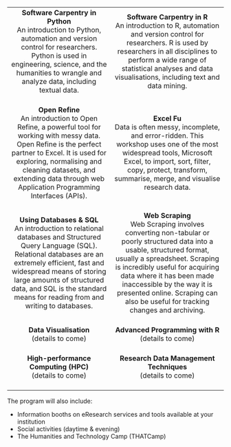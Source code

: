 |||
| :---: | :---: |
| **Software Carpentry in Python**<br>An introduction to Python, automation and version control for researchers. Python is used in engineering, science, and the humanities to wrangle and analyze data, including textual data.<br><br> | **Software Carpentry in R**<br>An introduction to R, automation and version control for researchers. R is used by researchers in all disciplines to perform a wide range of statistical analyses and data visualisations, including text and data mining.<br><br> |
| **Open Refine**<br>An introduction to Open Refine, a powerful tool for working with messy data. Open Refine is the perfect partner to Excel. It is used for exploring, normalising and cleaning datasets, and extending data through web Application Programming Interfaces (APIs).<br><br> | **Excel Fu**<br>Data is often messy, incomplete, and error-ridden. This workshop uses one of the most widespread tools, Microsoft Excel, to import, sort, filter, copy, protect, transform, summarise, merge, and visualise research data.<br><br> |
| **Using Databases & SQL**<br>An introduction to relational databases and Structured Query Language (SQL). Relational databases are an extremely efficient, fast and widespread means of storing large amounts of structured data, and SQL is the standard means for reading from and writing to databases.<br><br> | **Web Scraping**<br>Web Scraping involves converting non-tabular or poorly structured data into a usable, structured format, usually a spreadsheet. Scraping is incredibly useful for acquiring data where it has been made inaccessible by the way it is presented online. Scraping can also be useful for tracking changes and archiving.<br><br> |
| **Data Visualisation**<br>(details to come)<br><br> | **Advanced Programming with R**<br>(details to come)<br><br> |
| **High-performance Computing (HPC)**<br>(details to come)<br><br> | **Research Data Management Techniques**<br>(details to come)<br><br> |

The program will also include:
* Information booths on eResearch services and tools available at your institution
* Social activities (daytime & evening)
* The Humanities and Technology Camp (THATCamp)
